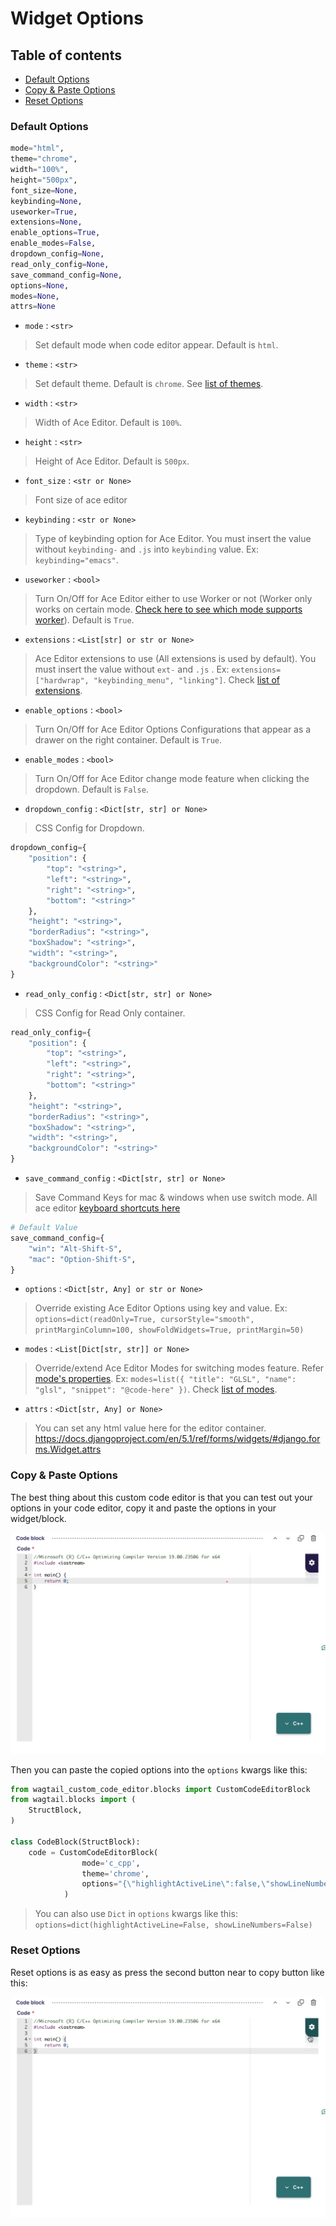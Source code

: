 # Widget Options

## Table of contents
- [Default Options](https://github.com/ammein/wagtail-custom-code-editor/blob/main/docs/options.md#default-options)
- [Copy & Paste Options](https://github.com/ammein/wagtail-custom-code-editor/blob/main/docs/options.md#copy--paste-options)
- [Reset Options](https://github.com/ammein/wagtail-custom-code-editor/blob/main/docs/options.md#reset-options)

### Default Options

```python
mode="html",
theme="chrome",
width="100%",
height="500px",
font_size=None,
keybinding=None,
useworker=True,
extensions=None,
enable_options=True,
enable_modes=False,
dropdown_config=None,
read_only_config=None,
save_command_config=None,
options=None,
modes=None,
attrs=None
```

- `mode` : `<str>`
> Set default mode when code editor appear. Default is `html`.
- `theme` : `<str>` 
> Set default theme. Default is `chrome`. See [list of themes](https://github.com/ajaxorg/ace-builds/blob/master/src/ext-themelist.js#L9).
- `width` : `<str>` 
> Width of Ace Editor. Default is `100%`.
- `height` : `<str>` 
> Height of Ace Editor. Default is `500px`.
- `font_size` : `<str or None>`
> Font size of ace editor
- `keybinding` : `<str or None>`
> Type of keybinding option for Ace Editor. You must insert the value without `keybinding-` and `.js` into `keybinding` value. Ex: `keybinding="emacs"`.
- `useworker` : `<bool>` 
> Turn On/Off for Ace Editor either to use Worker or not (Worker only works on certain mode. [Check here to see which mode supports worker](https://github.com/ajaxorg/ace-builds/tree/master/src)). Default is `True`.
- `extensions` : `<List[str] or str or None>` 
> Ace Editor extensions to use (All extensions is used by default). You must insert the value without `ext-` and `.js` . Ex: `extensions=["hardwrap", "keybinding_menu", "linking"]`. Check [list of extensions](https://github.com/ajaxorg/ace/tree/master/src/ext).
- `enable_options` : `<bool>` 
> Turn On/Off for Ace Editor Options Configurations that appear as a drawer on the right container. Default is `True`.
- `enable_modes` : `<bool>` 
> Turn On/Off for Ace Editor change mode feature when clicking the dropdown. Default is `False`.
- `dropdown_config` : `<Dict[str, str] or None>`
> CSS Config for Dropdown.
```python
dropdown_config={
    "position": {
        "top": "<string>",
        "left": "<string>",
        "right": "<string>",
        "bottom": "<string>"
    },
    "height": "<string>",
    "borderRadius": "<string>",
    "boxShadow": "<string>",
    "width": "<string>",
    "backgroundColor": "<string>"
}
```
- `read_only_config` : `<Dict[str, str] or None>`
> CSS Config for Read Only container.
```python
read_only_config={
    "position": {
        "top": "<string>",
        "left": "<string>",
        "right": "<string>",
        "bottom": "<string>"
    },
    "height": "<string>",
    "borderRadius": "<string>",
    "boxShadow": "<string>",
    "width": "<string>",
    "backgroundColor": "<string>"
}
```
- `save_command_config` : `<Dict[str, str] or None>`
> Save Command Keys for mac & windows when use switch mode. All ace editor [keyboard shortcuts here](https://github.com/ajaxorg/ace/wiki/Default-Keyboard-Shortcuts)
```python
# Default Value
save_command_config={
    "win": "Alt-Shift-S",
    "mac": "Option-Shift-S",
}
```
- `options` : `<Dict[str, Any] or str or None>`
> Override existing Ace Editor Options using key and value. Ex: `options=dict(readOnly=True, cursorStyle="smooth", printMarginColumn=100, showFoldWidgets=True, printMargin=50)`
- `modes` : `<List[Dict[str, str]] or None>`
> Override/extend Ace Editor Modes for switching modes feature. Refer [mode's properties](https://github.com/ammein/wagtail-custom-code-editor/blob/main/docs/settings.md#modes-properties). Ex: `modes=list({ "title": "GLSL", "name": "glsl", "snippet": "@code-here" })`. Check [list of modes](https://github.com/ajaxorg/ace-builds/blob/master/src/ext-modelist.js#L36).
- `attrs` : `<Dict[str, Any] or None>`
> You can set any html value here for the editor container. https://docs.djangoproject.com/en/5.1/ref/forms/widgets/#django.forms.Widget.attrs

### Copy & Paste Options
The best thing about this custom code editor is that you can test out your options in your code editor, copy it and paste the options in your widget/block.

![Copy & Paste Options](https://raw.githubusercontent.com/ammein/wagtail-custom-code-editor/refs/heads/main/docs/options.gif)

Then you can paste the copied options into the `options` kwargs like this:
```python
from wagtail_custom_code_editor.blocks import CustomCodeEditorBlock
from wagtail.blocks import (
    StructBlock,
)

class CodeBlock(StructBlock):
    code = CustomCodeEditorBlock(
                mode='c_cpp', 
                theme='chrome', 
                options="{\"highlightActiveLine\":false,\"showLineNumbers\":false}"
            )
```

> You can also use `Dict` in `options` kwargs like this: `options=dict(highlightActiveLine=False, showLineNumbers=False)`

### Reset Options
Reset options is as easy as press the second button near to copy button like this:

![Reset Options](https://raw.githubusercontent.com/ammein/wagtail-custom-code-editor/refs/heads/main/docs/reset.gif)